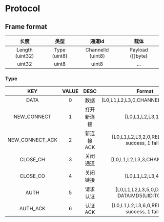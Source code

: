 # Protocol

## Frame format

|长度 |类型|通道Id|载体|
|:----:|:----:|:----:|:----:|
|Length (uint32)|Type (uint8)|ChannelId (uint8)|Payload ([]byte)|
|uint32|uint8|uint8|...|

### Type
|KEY |VALUE|DESC|Format|
|:----:|:----:|:----:|:----:|
|DATA|0|数据|[L0,L1,L2,L3,0,CHANNEL_ID,DATA....]|
|NEW_CONNECT|1|打开新连接|[L0,L1,L2,L3,1,0]|
|NEW_CONNECT_ACK|2|新连接ACK|[L0,L1,L2,L3,2,0,REL] REL: 0 success, 1 failed|
|CLOSE_CH|3|关闭通道|[L0,L1,L2,L3,3,CHANNEL_ID]|
|CLOSE_CO|4|关闭链接|[L0,L1,L2,L3,4,0]|
|AUTH|5|请求认证|[L0,L1,L2,L3,5,0,DATA....] DATA:MD5(UID:TOKEN)|
|AUTH_ACK|6|认证ACK|[L0,L1,L2,L3,6,0,REL] REL: 0 success, 1 failed|
